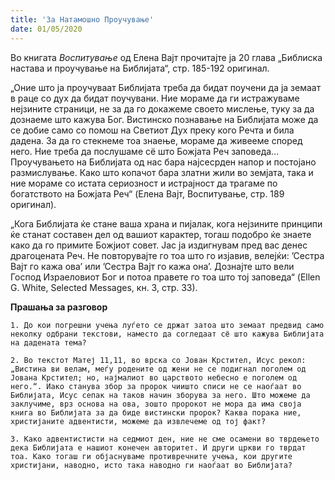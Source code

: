 ```yaml
---
title: 'За Натамошно Проучување'
date: 01/05/2020
---
```


Во книгата *Воспитување* од Елена Вајт прочитајте ја 20 глава „Библиска настава и проучување на Библијата“, стр. 185-192 оригинал.

„Оние што ја проучуваат Библијата треба да бидат поучени да ја земаат в раце со дух да бидат поучувани. Ние мораме да ги истражуваме нејзините страници, не за да го докажеме своето мислење, туку за да дознаеме што кажува Бог. Вистинско познавање на Библијата може да се добие само со помош на Светиот Дух преку кого Речта и била дадена. За да го стекнеме тоа знаење, мораме да живееме според него. Ние треба да послушаме сё што Божјата Реч заповеда... Проучувањето на Библијата од нас бара најсесрден напор и постојано размислување. Како што копачот бара златни жили во земјата, така и ние мораме со истата сериозност и истрајност да трагаме по богатството на Божјата Реч“ (Eлена Вајт, Воспитување, стр. 189 oригинал).

„Кога Библијата ќе стане ваша храна и пијалак, кога нејзините принципи ќе станат составен дел од вашиот карактер, тогаш подобро ќе знаете како да го примите Божјиот совет. Јас ја издигнувам пред вас денес драгоцената Реч. Не повторувајте го тоа што го изјавив, велејќи: ’Сестра Вајт го кажа ова’ или ’Сестра Вајт го кажа она’. Дознајте што вели Господ Израеловиот Бог и потоа правете го тоа што тој заповеда“ (Ellen G. White, Selected Messages, кн. 3, стр. 33).

**Прашања за разговор**

`1. До кои погрешни учења луѓето се држат затоа што земаат предвид само неколку одбрани текстови, наместо да согледаат сё што кажува Библијата на дадената тема?`

`2. Во текстот Матеј 11,11, во врска со Јован Крстител, Исус рекол: „Вистина ви велам, меѓу родените од жени не се подигнал поголем од Јована Крстител; но, најмалиот во царството небесно е поголем од него.“. Иако станува збор за пророк чиишто списи не се наоѓаат во Библијата, Исус сепак на таков начин зборува за него. Што можеме да заклучиме, врз основа на ова, зошто пророкот не мора да има своја книга во Библијата за да биде вистински пророк? Каква порака ние, христијаните адвентисти, можеме да извлечеме од тој факт?`

`3. Како адвентистисти на седмиот ден, ние не сме осамени во тврдењето дека Библијата е нашиот конечен авторитет. И други цркви го тврдат тоа. Како тогаш ги објаснуваме противречните учења, кои другите христијани, наводно, исто така наводно ги наоѓаат во Библијата?`
